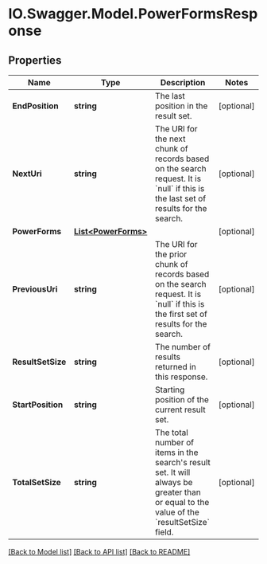 # IO.Swagger.Model.PowerFormsResponse
## Properties

Name | Type | Description | Notes
------------ | ------------- | ------------- | -------------
**EndPosition** | **string** | The last position in the result set.  | [optional] 
**NextUri** | **string** | The URI for the next chunk of records based on the search request. It is &#x60;null&#x60; if this is the last set of results for the search.  | [optional] 
**PowerForms** | [**List&lt;PowerForms&gt;**](PowerForms.md) |  | [optional] 
**PreviousUri** | **string** | The URI for the prior chunk of records based on the search request. It is &#x60;null&#x60; if this is the first set of results for the search.  | [optional] 
**ResultSetSize** | **string** | The number of results returned in this response.  | [optional] 
**StartPosition** | **string** | Starting position of the current result set. | [optional] 
**TotalSetSize** | **string** | The total number of items in the search&#39;s result set. It will always be greater than or equal to the value of the &#x60;resultSetSize&#x60; field. | [optional] 

[[Back to Model list]](../README.md#documentation-for-models) [[Back to API list]](../README.md#documentation-for-api-endpoints) [[Back to README]](../README.md)

